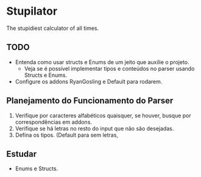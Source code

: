# Stupilator
The stupidiest calculator of all times.

## TODO
* Entenda como usar structs e Enums de um jeito que auxilie o projeto.
  * Veja se é possível implementar tipos e conteúdos no parser usando Structs e Enums.
* Configure os addons RyanGosling e Default para rodarem.

## Planejamento do Funcionamento do Parser
1) Verifique por caracteres alfabéticos quaisquer, se houver, busque por correspondências em addons.
2) Verifique se há letras no resto do input que não são desejadas.
3) Defina os tipos. (Default para sem letras, 

## Estudar
* Enums e Structs.
